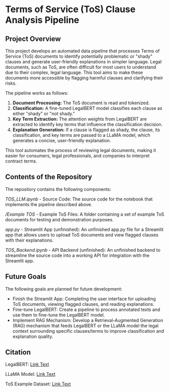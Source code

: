 # Terms of Service (ToS) Clause Analysis Pipeline
## Project Overview
This project develops an automated data pipeline that processes Terms of Service (ToS) documents to identify potentially problematic or "shady" clauses and generate user-friendly explanations in simpler language. Legal documents, such as ToS, are often difficult for most users to understand due to their complex, legal language. This tool aims to make these documents more accessible by flagging harmful clauses and clarifying their risks.

The pipeline works as follows:

1. **Document Processing:**  The ToS document is read and tokenized.
2. **Classification:** A fine-tuned LegalBERT model classifies each clause as either "shady" or "not shady."
3. **Key Term Extraction:** The attention weights from LegalBERT are extracted to identify key terms that influence the classification decision.
4. **Explanation Generation:** If a clause is flagged as shady, the clause, its classification, and key terms are passed to a LLaMA model, which generates a concise, user-friendly explanation.

This tool automates the process of reviewing legal documents, making it easier for consumers, legal professionals, and companies to interpret contract terms.

## Contents of the Repository
The repository contains the following components:

*TOS_LLM.ipynb* - Source Code: The source code for the notebook that implements the pipeline described above.

*/Example TOS* - Example ToS Files: A folder containing a set of example ToS documents for testing and demonstration purposes.

*app.py*  - Streamlit App (unfinished): An unfinished app.py file for a Streamlit app that allows users to upload ToS documents and view flagged clauses with their explanations.

*TOS_Backend.ipynb* - API Backend (unfinished): An unfinished backend to streamline the source code into a working API for integration with the Streamlit app.

## Future Goals
The following goals are planned for future development:

- Finish the Streamlit App: Completing the user interface for uploading ToS documents, viewing flagged clauses, and reading explanations.
- Fine-tune LegalBERT: Create a pipeline to process annotated texts and use them to fine-tune the LegalBERT model.
- Implement RAG Mechanism: Develop a Retrieval-Augmented Generation (RAG) mechanism that feeds LegalBERT or the LLaMA model the legal context surrounding specific clauses/terms to improve classification and explanation quality.

## Citation
LegalBERT: [Link Text](https://huggingface.co/nlpaueb/legal-bert-base-uncased) 

LLaMA Model: [Link Text](https://huggingface.co/huihui-ai/Llama-3.2-1B-Instruct-abliterated)

ToS Example Dataset: [Link Text](https://www.sciencedirect.com/science/article/pii/S2352340924001082?ssrnid=4596818&dgcid=SSRN_redirect_SD)
